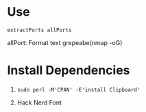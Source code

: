 
# Use
```extractPorts allPorts```

allPort: Format text grepeabe(nmap -oG)


# Install Dependencies

1) `sudo perl -M'CPAN' -E'install Clipboard'`

2) Hack Nerd Font

